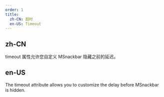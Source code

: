 ```yaml
---
order: 1
title:
  zh-CN: 超时
  en-US: Timeout
---
```


## zh-CN

timeout 属性允许您自定义 MSnackbar 隐藏之前的延迟。

## en-US

The timeout attribute allows you to customize the delay before MSnackbar is hidden.
